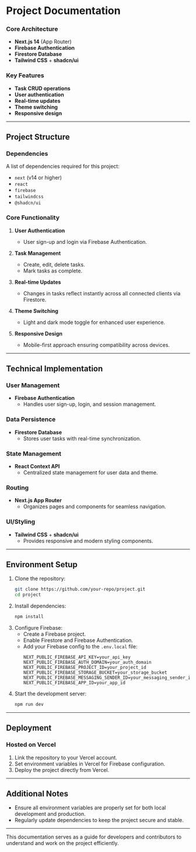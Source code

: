 # Project Documentation

### Core Architecture
- **Next.js 14** (App Router)
- **Firebase Authentication**
- **Firestore Database**
- **Tailwind CSS** + **shadcn/ui**

### Key Features
- **Task CRUD operations**
- **User authentication**
- **Real-time updates**
- **Theme switching**
- **Responsive design**

---

## Project Structure

### Dependencies
A list of dependencies required for this project:
- `next` (v14 or higher)
- `react`
- `firebase`
- `tailwindcss`
- `@shadcn/ui`

### Core Functionality
1. **User Authentication**
   - User sign-up and login via Firebase Authentication.
   
2. **Task Management**
   - Create, edit, delete tasks.
   - Mark tasks as complete.

3. **Real-time Updates**
   - Changes in tasks reflect instantly across all connected clients via Firestore.

4. **Theme Switching**
   - Light and dark mode toggle for enhanced user experience.

5. **Responsive Design**
   - Mobile-first approach ensuring compatibility across devices.

---

## Technical Implementation

### User Management
- **Firebase Authentication**
  - Handles user sign-up, login, and session management.

### Data Persistence
- **Firestore Database**
  - Stores user tasks with real-time synchronization.

### State Management
- **React Context API**
  - Centralized state management for user data and theme.

### Routing
- **Next.js App Router**
  - Organizes pages and components for seamless navigation.

### UI/Styling
- **Tailwind CSS** + **shadcn/ui**
  - Provides responsive and modern styling components.

---

## Environment Setup
1. Clone the repository:
   ```bash
   git clone https://github.com/your-repo/project.git
   cd project
   ```
2. Install dependencies:
   ```bash
   npm install
   ```
3. Configure Firebase:
   - Create a Firebase project.
   - Enable Firestore and Firebase Authentication.
   - Add your Firebase config to the `.env.local` file:
     ```env
     NEXT_PUBLIC_FIREBASE_API_KEY=your_api_key
     NEXT_PUBLIC_FIREBASE_AUTH_DOMAIN=your_auth_domain
     NEXT_PUBLIC_FIREBASE_PROJECT_ID=your_project_id
     NEXT_PUBLIC_FIREBASE_STORAGE_BUCKET=your_storage_bucket
     NEXT_PUBLIC_FIREBASE_MESSAGING_SENDER_ID=your_messaging_sender_id
     NEXT_PUBLIC_FIREBASE_APP_ID=your_app_id
     ```
4. Start the development server:
   ```bash
   npm run dev
   ```

---

## Deployment

### Hosted on Vercel
1. Link the repository to your Vercel account.
2. Set environment variables in Vercel for Firebase configuration.
3. Deploy the project directly from Vercel.

---

## Additional Notes
- Ensure all environment variables are properly set for both local development and production.
- Regularly update dependencies to keep the project secure and stable.

---

This documentation serves as a guide for developers and contributors to understand and work on the project efficiently.
